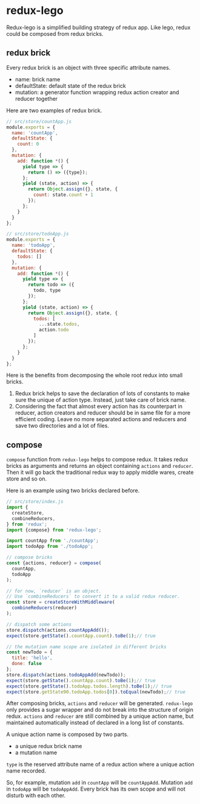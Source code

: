 # redux-lego
Redux-lego is a simplified building strategy of redux app. Like lego, redux could be composed from redux bricks.

## redux brick
Every redux brick is an object with three specific attribute names.
* name: brick name
* defaultState: default state of the redux brick
* mutation: a generator function wrapping redux action creator and reducer together

Here are two examples of redux brick.
```js
// src/store/countApp.js
module.exports = {
  name: 'countApp',
  defaultState: {
    count: 0
  },
  mutation: {
    add: function *() {
      yield type => {
        return () => ({type});
      };
      yield (state, action) => {
        return Object.assign({}, state, {
          count: state.count + 1
        });
      };
    }
  }
};

// src/store/todoApp.js
module.exports = {
  name: 'todoApp',
  defaultState: {
    todos: []
  },
  mutation: {
    add: function *() {
      yield type => {
        return todo => ({
          todo, type
        });
      };
      yield (state, action) => {
        return Object.assign({}, state, {
          todos: [
            ...state.todos,
            action.todo
          ]
        });
      };
    }
  }
};
```
Here is the benefits from decomposing the whole root redux into small bricks.

1. Redux brick helps to save the declaration of lots of constants to make sure the unique of action type. Instead, just take care of brick name.
2. Considering the fact that almost every action has its counterpart in reducer, action creators and reducer should be in same file for a more efficient coding. Leave no more separated actions and reducers and save two directories and a lot of files.

## compose
`compose` function from `redux-lego` helps to compose redux. It takes redux bricks as arguments and returns an object containing `actions` and `reducer`. Then it will go back the traditional redux way to apply middle wares, create store and so on.

Here is an example using two bricks declared before.
```js
// src/store/index.js
import {
  createStore,
  combineReducers,
} from 'redux';
import {compose} from 'redux-lego';

import countApp from './countApp';
import todoApp from './todoApp';

// compose bricks
const {actions, reducer} = compose(
  countApp,
  todoApp
);

// for now, `reducer` is an object.
// Use `combineReducers` to convert it to a valid redux reducer.
const store = createStoreWithMiddleware(
  combineReducers(reducer)
);

// dispatch some actions
store.dispatch(actions.countAppAdd());
expect(store.getState().countApp.count).toBe(1);// true

// the mutation name scope are isolated in different bricks
const newTodo = {
  title: 'hello',
  done: false
};
store.dispatch(actions.todoAppAdd(newTodo));
expect(store.getState().countApp.count).toBe(1);// true
expect(store.getState().todoApp.todos.length).toBe(1);// true
expect(store.getState90.todoApp.todos[0]).toEqual(newTodo);// true
```
After composing bricks, `actions` and `reducer` will be generated. `redux-lego` only provides a sugar wrapper and do not break into the structure of origin redux. `actions` and `reducer` are still combined by a unique action name, but maintained automatically instead of declared in a long list of constants.

A unique action name is composed by two parts.
* a unique redux brick name
* a mutation name

`type` is the reserved attribute name of a redux action where a unique action name recorded.

So, for example, mutation `add` in `countApp` will be `countAppAdd`. Mutation `add` in `todoApp` will be `todoAppAdd`. Every brick has its own scope and will not disturb with each other.

